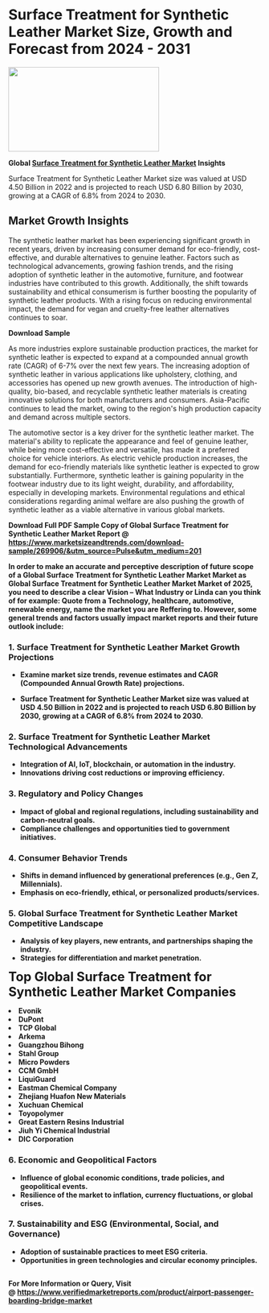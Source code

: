 <H1>Surface Treatment for Synthetic Leather Market Size, Growth and Forecast from 2024 - 2031</H1><img class="aligncenter size-medium wp-image-584254" src="https://thirdeyenews.in/wp-content/uploads/2024/09/Global-Market-Research-300x168.jpeg" alt="" width="300" height="168" /><p><strong>Global&nbsp;<a href="https://www.marketsizeandtrends.com/download-sample/269906/&amp;utm_source=Pulse&amp;utm_medium=201">Surface Treatment for Synthetic Leather Market</a> Insights</strong></p><p>Surface Treatment for Synthetic Leather Market size was valued at USD 4.50 Billion in 2022 and is projected to reach USD 6.80 Billion by 2030, growing at a CAGR of 6.8% from 2024 to 2030.</p><p><h2>Market Growth Insights</h2> <p>The synthetic leather market has been experiencing significant growth in recent years, driven by increasing consumer demand for eco-friendly, cost-effective, and durable alternatives to genuine leather. Factors such as technological advancements, growing fashion trends, and the rising adoption of synthetic leather in the automotive, furniture, and footwear industries have contributed to this growth. Additionally, the shift towards sustainability and ethical consumerism is further boosting the popularity of synthetic leather products. With a rising focus on reducing environmental impact, the demand for vegan and cruelty-free leather alternatives continues to soar.</p> <p><strong>Download Sample</strong></p> <p>As more industries explore sustainable production practices, the market for synthetic leather is expected to expand at a compounded annual growth rate (CAGR) of 6-7% over the next few years. The increasing adoption of synthetic leather in various applications like upholstery, clothing, and accessories has opened up new growth avenues. The introduction of high-quality, bio-based, and recyclable synthetic leather materials is creating innovative solutions for both manufacturers and consumers. Asia-Pacific continues to lead the market, owing to the region's high production capacity and demand across multiple sectors.</p> <p>The automotive sector is a key driver for the synthetic leather market. The material's ability to replicate the appearance and feel of genuine leather, while being more cost-effective and versatile, has made it a preferred choice for vehicle interiors. As electric vehicle production increases, the demand for eco-friendly materials like synthetic leather is expected to grow substantially. Furthermore, synthetic leather is gaining popularity in the footwear industry due to its light weight, durability, and affordability, especially in developing markets. Environmental regulations and ethical considerations regarding animal welfare are also pushing the growth of synthetic leather as a viable alternative in various global markets.</p> <p><strong></p><p><span class=""><strong>Download Full PDF Sample Copy of Global Surface Treatment for Synthetic Leather Market Report</strong> @ <a href="https://www.marketsizeandtrends.com/download-sample/269906/&amp;utm_source=Pulse&amp;utm_medium=201" target="_blank">https://www.marketsizeandtrends.com/download-sample/269906/&amp;utm_source=Pulse&amp;utm_medium=201</a></span></p><p>In order to make an accurate and perceptive description of future scope of a Global&nbsp;Surface Treatment for Synthetic Leather Market Market as Global&nbsp;Surface Treatment for Synthetic Leather Market Market of 2025, you need to describe a clear Vision &ndash; What Industry or Linda can you think of for example: Quote from a Technology, healthcare, automotive, renewable energy, name the market you are Reffering to. However, some general trends and factors usually impact market reports and their future outlook include:</p><h3>1.&nbsp;<strong>Surface Treatment for Synthetic Leather Market Growth Projections</strong></h3><ul><li>Examine market size trends, revenue estimates and CAGR (Compounded Annual Growth Rate) projections.</li><li><p>Surface Treatment for Synthetic Leather Market size was valued at USD 4.50 Billion in 2022 and is projected to reach USD 6.80 Billion by 2030, growing at a CAGR of 6.8% from 2024 to 2030.</p></li></ul><h3>2.&nbsp;<strong>Surface Treatment for Synthetic Leather Market Technological Advancements</strong></h3><ul><li>Integration of AI, IoT, blockchain, or automation in the industry.</li><li>Innovations driving cost reductions or improving efficiency.</li></ul><h3>3.&nbsp;<strong>Regulatory and Policy Changes</strong></h3><ul><li>Impact of global and regional regulations, including sustainability and carbon-neutral goals.</li><li>Compliance challenges and opportunities tied to government initiatives.</li></ul><h3>4.&nbsp;<strong>Consumer Behavior Trends</strong></h3><ul><li>Shifts in demand influenced by generational preferences (e.g., Gen Z, Millennials).</li><li>Emphasis on eco-friendly, ethical, or personalized products/services.</li></ul><h3>5.&nbsp;<strong>Global Surface Treatment for Synthetic Leather Market Competitive Landscape</strong></h3><ul><li>Analysis of key players, new entrants, and partnerships shaping the industry.</li><li>Strategies for differentiation and market penetration.</li></ul><p data-pm-slice="1 1 []"><span style="color: inherit; font-family: inherit; font-size: 25px;">Top Global Surface Treatment for Synthetic Leather Market Companies</span></p><div class="" data-test-id=""><p><li>Evonik</li><li> DuPont</li><li> TCP Global</li><li> Arkema</li><li> Guangzhou Bihong</li><li> Stahl Group</li><li> Micro Powders</li><li> CCM GmbH</li><li> LiquiGuard</li><li> Eastman Chemical Company</li><li> Zhejiang Huafon New Materials</li><li> Xuchuan Chemical</li><li> Toyopolymer</li><li> Great Eastern Resins Industrial</li><li> Jiuh Yi Chemical Industrial</li><li> DIC Corporation</li></p></div><h3>6.&nbsp;<strong>Economic and Geopolitical Factors</strong></h3><ul><li>Influence of global economic conditions, trade policies, and geopolitical events.</li><li>Resilience of the market to inflation, currency fluctuations, or global crises.</li></ul><h3>7.&nbsp;<strong>Sustainability and ESG (Environmental, Social, and Governance)</strong></h3><ul><li>Adoption of sustainable practices to meet ESG criteria.</li><li>Opportunities in green technologies and circular economy principles.</li></ul><h2><strong style="font-size: 14px;">For More Information or Query, Visit @&nbsp;</strong><a style="background-color: #ffffff; font-size: 14px;" href="https://www.marketsizeandtrends.com/report/surface-treatment-for-synthetic-leather-market/" target="_blank">https://www.verifiedmarketreports.com/product/airport-passenger-boarding-bridge-market</a></h2>
